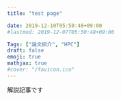 ```yaml
---
title: "test page"

date: 2019-12-10T05:50:48+09:00
#lastmod: 2019-12-07T05:50:48+09:00

Tags: ["論文紹介", "HPC"]
draft: false
emoji: true
mathjax: true
#cover: "/favicon.ico"
---
```


解説記事です
